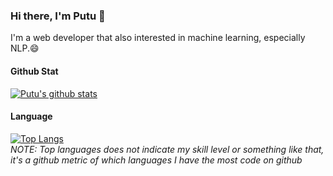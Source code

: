 ### Hi there, I'm Putu 👋

I'm a web developer that also interested in machine learning, especially NLP.😄

#### Github Stat
[![Putu's github stats](https://github-readme-stats.vercel.app/api?username=putugde&count_private=true&show_icons=true)](https://github.com/anuraghazra/github-readme-stats)

#### Language
[![Top Langs](https://github-readme-stats.vercel.app/api/top-langs/?username=putugde&hide=php)](https://github.com/anuraghazra/github-readme-stats)
<br/>
*NOTE: Top languages does not indicate my skill level or something like that, it's a github metric of which languages I have the most code on github*


<!--
**putugde/putugde** is a ✨ _special_ ✨ repository because its `README.md` (this file) appears on your GitHub profile.

Here are some ideas to get you started:

- 🔭 I’m currently working on ...
- 🌱 I’m currently learning ...
- 👯 I’m looking to collaborate on ...
- 🤔 I’m looking for help with ...
- 💬 Ask me about ...
- 📫 How to reach me: ...
- 😄 Pronouns: ...
- ⚡ Fun fact: ...
-->
